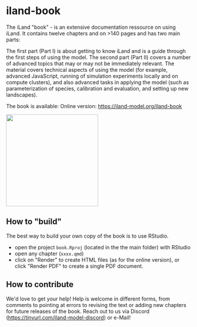 # iland-book
The iLand "book" - is an extensive documentation ressource on using iLand. It contains  twelve chapters and on >140 pages and has two main parts:

The first part (Part I) is about getting to know iLand and is a guide  through the first steps of using the model. The second part (Part II) covers a number of advanced topics that may or may not be immediately relevant. The material covers technical aspects of using the model (for example, advanced JavaScript, running of simulation experiments locally and on compute clusters), and also advanced tasks in applying the model (such as parameterization of species, calibration and evaluation, and setting up new landscapes).

The book is available:
Online version: https://iland-model.org/iland-book

<img src="https://github.com/user-attachments/assets/ad506bb6-b708-4dd7-a459-c39dfb148c4a" width="250">

## How to "build"
The best way to build your own copy of the book is to use RStudio. 
* open the project `book.Rproj` (located in the the main folder) with RStudio
* open any chapter (`xxxx.qmd`) 
* click on "Render" to create HTML files (as for the online version), or click "Render PDF" to create a single PDF document.

## How to contribute
We'd love to get your help! Help is welcome in different forms, from comments to pointing at errors to revising the text or adding new chapters for future releases of the book.
Reach out to us via Discord (https://tinyurl.com/iland-model-discord) or e-Mail!
